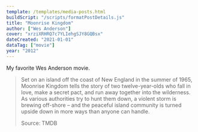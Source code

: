 ```yaml
---
template: /templates/media-posts.html
buildScript: "/scripts/formatPostDetails.js"
title: "Moonrise Kingdom"
author: ["Wes Anderson"]
cover: "xrziXRHRQ7c7YLIehgSJY8GQBsx"
dateCreated: "2021-01-01"
dataTag: ["movie"]
year: "2012"
---
```


My favorite Wes Anderson movie.

> Set on an island off the coast of New England in the summer of 1965, Moonrise Kingdom tells the story of two twelve-year-olds who fall in love, make a secret pact, and run away together into the wilderness. As various authorities try to hunt them down, a violent storm is brewing off-shore – and the peaceful island community is turned upside down in more ways than anyone can handle.
>
> Source: TMDB
